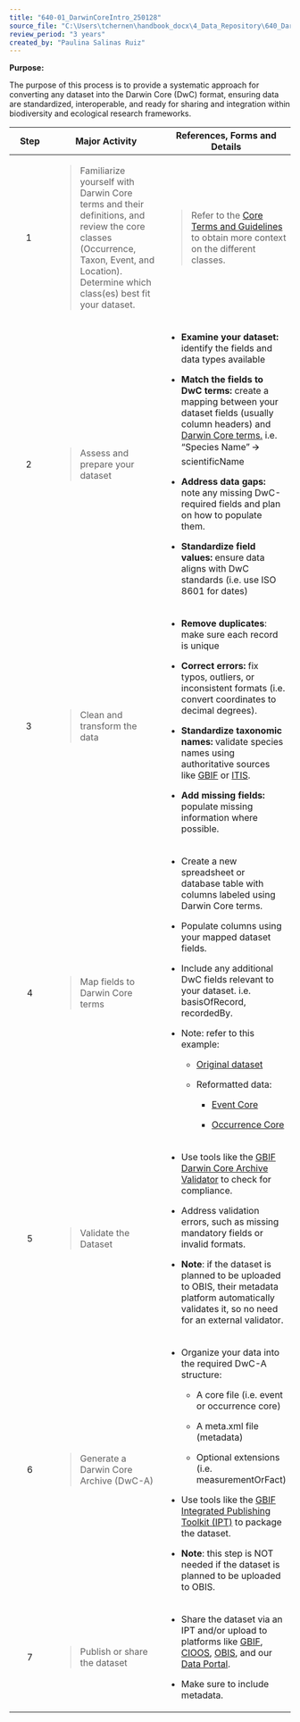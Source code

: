 ```yaml
---
title: "640-01_DarwinCoreIntro_250128"
source_file: "C:\Users\tchernen\handbook_docx\4_Data_Repository\640_Darwin_Core\640-01_DarwinCoreIntro_250128.docx"
review_period: "3 years"
created_by: "Paulina Salinas Ruiz"
---
```


**Purpose:**

The purpose of this process is to provide a systematic approach for converting any dataset into the Darwin Core (DwC) format, ensuring data are standardized, interoperable, and ready for sharing and integration within biodiversity and ecological research frameworks.

<table>
<colgroup>
<col style="width: 16%" />
<col style="width: 42%" />
<col style="width: 41%" />
</colgroup>
<thead>
<tr>
<th style="text-align: center;"><strong>Step</strong></th>
<th style="text-align: center;"><strong>Major Activity</strong></th>
<th style="text-align: center;"><strong>References, Forms and Details</strong></th>
</tr>
</thead>
<tbody>
<tr>
<td style="text-align: center;">1 </td>
<td><blockquote>
<p>Familiarize yourself with Darwin Core terms and their definitions, and review the core classes (Occurrence, Taxon, Event, and Location). Determine which class(es) best fit your dataset.</p>
</blockquote></td>
<td><blockquote>
<p>Refer to the <a href="https://manual.obis.org/darwin_core.html">Core Terms and Guidelines</a> to obtain more context on the different classes.</p>
</blockquote></td>
</tr>
<tr>
<td style="text-align: center;">2 </td>
<td><blockquote>
<p>Assess and prepare your dataset</p>
</blockquote></td>
<td><ul>
<li><p><strong>Examine your dataset:</strong> identify the fields and data types available</p></li>
<li><p><strong>Match the fields to DwC terms:</strong> create a mapping between your dataset fields (usually column headers) and <a href="https://dwc.tdwg.org/terms/">Darwin Core terms.</a> i.e. “Species Name” 🡪 scientificName</p></li>
<li><p><strong>Address data gaps:</strong> note any missing DwC-required fields and plan on how to populate them.</p></li>
<li><p><strong>Standardize field values:</strong> ensure data aligns with DwC standards (i.e. use ISO 8601 for dates)</p></li>
</ul></td>
</tr>
<tr>
<td style="text-align: center;">3 </td>
<td><blockquote>
<p>Clean and transform the data</p>
</blockquote></td>
<td><ul>
<li><p><strong>Remove duplicates</strong>: make sure each record is unique</p></li>
<li><p><strong>Correct errors:</strong> fix typos, outliers, or inconsistent formats (i.e. convert coordinates to decimal degrees).</p></li>
<li><p><strong>Standardize taxonomic names:</strong> validate species names using authoritative sources like <a href="https://www.gbif.org/dataset/d7dddbf4-2cf0-4f39-9b2a-bb099caae36c">GBIF</a> or <a href="https://www.usgs.gov/tools/integrated-taxonomic-information-system-itis">ITIS</a>.</p></li>
<li><p><strong>Add missing fields:</strong> populate missing information where possible.</p></li>
</ul></td>
</tr>
<tr>
<td style="text-align: center;">4</td>
<td><blockquote>
<p>Map fields to Darwin Core terms</p>
</blockquote></td>
<td><ul>
<li><p>Create a new spreadsheet or database table with columns labeled using Darwin Core terms.</p></li>
<li><p>Populate columns using your mapped dataset fields.</p></li>
<li><p>Include any additional DwC fields relevant to your dataset. i.e. basisOfRecord, recordedBy.</p></li>
<li><p>Note: refer to this example:</p>
<ul>
<li><p><a href="https://pacificsalmonfoundation-my.sharepoint.com/:x:/g/personal/psalinasruiz_psf_ca/EXNPizYiqhdDlbmW5RmIjoYBbxdxNZ7GUJy2wyLVyMgyiA?e=W7rsbG">Original dataset</a></p></li>
<li><p>Reformatted data:</p>
<ul>
<li><p><a href="https://pacificsalmonfoundation-my.sharepoint.com/:x:/g/personal/psalinasruiz_psf_ca/EYslTkkF9D9EnegYCLos-ksBaw0TRwnNeNpldPEmJtPf-w?e=VrwX7w">Event Core</a></p></li>
<li><p><a href="https://pacificsalmonfoundation-my.sharepoint.com/:x:/g/personal/psalinasruiz_psf_ca/ETpdRaCX991HgtsWqwV8B0AB5mBc4LeEu2_t3asO4LoCgQ?e=W20liw">Occurrence Core</a></p></li>
</ul></li>
</ul></li>
</ul></td>
</tr>
<tr>
<td style="text-align: center;">5</td>
<td><blockquote>
<p>Validate the Dataset</p>
</blockquote></td>
<td><ul>
<li><p>Use tools like the <a href="https://www.gbif.org/tool/81281/gbif-data-validator">GBIF Darwin Core Archive Validator</a> to check for compliance.</p></li>
<li><p>Address validation errors, such as missing mandatory fields or invalid formats.</p></li>
<li><p><strong>Note</strong>: if the dataset is planned to be uploaded to OBIS, their metadata platform automatically validates it, so no need for an external validator.</p></li>
</ul></td>
</tr>
<tr>
<td style="text-align: center;">6</td>
<td><blockquote>
<p>Generate a Darwin Core Archive (DwC-A)</p>
</blockquote></td>
<td><ul>
<li><p>Organize your data into the required DwC-A structure:</p>
<ul>
<li><p>A core file (i.e. event or occurrence core)</p></li>
<li><p>A meta.xml file (metadata)</p></li>
<li><p>Optional extensions (i.e. measurementOrFact)</p></li>
</ul></li>
<li><p>Use tools like the <a href="https://www.gbif.org/ipt">GBIF Integrated Publishing Toolkit (IPT)</a> to package the dataset.</p></li>
<li><p><strong>Note</strong>: this step is NOT needed if the dataset is planned to be uploaded to OBIS.</p></li>
</ul></td>
</tr>
<tr>
<td style="text-align: center;">7</td>
<td><blockquote>
<p>Publish or share the dataset</p>
</blockquote></td>
<td><ul>
<li><p>Share the dataset via an IPT and/or upload to platforms like <a href="https://www.gbif.org/ipt">GBIF</a>, <a href="https://cioos-siooc.github.io/metadata-entry-form/#/en/pacific/new">CIOOS</a>, <a href="https://ipt.iobis.org/obiscanada/">OBIS</a>, and our <a href="https://soggy2.zoology.ubc.ca/geonetwork/srv/eng/catalog.search#/home">Data Portal</a>.</p></li>
<li><p>Make sure to include metadata.</p></li>
</ul></td>
</tr>
</tbody>
</table>
